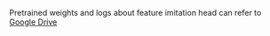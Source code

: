Pretrained weights and logs about feature imitation head can refer to [Google Drive](https://drive.google.com/drive/folders/19SsE2C33oRoV1aYREwmkCwrnkE9JcVYF?usp=sharing)
